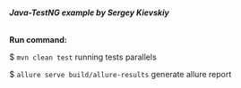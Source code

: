 ###### **Java-TestNG example by Sergey Kievskiy**

**Run command:**

$ `mvn clean test` running tests parallels

$ `allure serve build/allure-results` generate allure report  

  